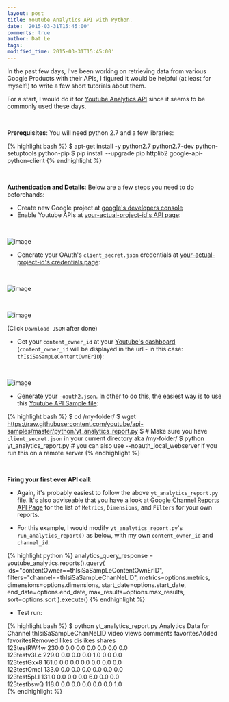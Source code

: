 ```yaml
---
layout: post
title: Youtube Analytics API with Python.
date: '2015-03-31T15:45:00'
comments: true
author: Dat Le
tags:
modified_time: 2015-03-31T15:45:00'
---
```


In the past few days, I've been working on retrieving data from various Google Products with their APIs, I figured it would be helpful (at least for myself!) to write a few short tutorials about them.

For a start, I would do it for [Youtube Analytics API](https://developers.google.com/youtube/analytics/) since it seems to be commonly used these days.

<br>

**Prerequisites**: You will need python 2.7 and a few libraries:

{% highlight bash %}
$ apt-get install -y python2.7 python2.7-dev python-setuptools python-pip
$ pip install --upgrade pip httplib2 google-api-python-client
{% endhighlight %}

<br>

**Authentication and Details**: Below are a few steps you need to do beforehands:

- Create new Google project at [google's developers console](https://console.developers.google.com/)
- Enable Youtube APIs at [your-actual-project-id's API page](https://console.developers.google.com/project/your-actual-project-id/apiui/api):

<br>

![image](http://i.imgur.com/zjPAhSs.png)

- Generate your OAuth's `client_secret.json` credentials at [your-actual-project-id's credentials page](https://console.developers.google.com/project/your-actual-project-id/apiui/credential):

<br>

![image](http://i.imgur.com/ENAtMLE.png)

<br>

![image](http://i.imgur.com/5eu7Mhj.png)

(Click `Download JSON` after done)

- Get your `content_owner_id` at your [Youtube's dashboard](https://cms.youtube.com) (`content_owner_id` will be displayed in the url - in this case: `thIsiSaSampLeContentOwnErID`):

<br>

![image](http://i.imgur.com/pcMhqic.png)

- Generate your `-oauth2.json`. In other to do this, the easiest way is to use this [Youtube API Sample file](https://github.com/youtube/api-samples/blob/master/python/yt_analytics_report.py):

{% highlight bash %}
$ cd /my-folder/
$ wget https://raw.githubusercontent.com/youtube/api-samples/master/python/yt_analytics_report.py
$ # Make sure you have `client_secret.json` in your current directory aka /my-folder/
$ python yt_analytics_report.py # you can also use --noauth_local_webserver if you run this on a remote server
{% endhighlight %}

<br>

**Firing your first ever API call**:

- Again, it's probably easiest to follow the above `yt_analytics_report.py` file. It's also adviseable that you have a look at [Google Channel Reports API Page](https://developers.google.com/youtube/analytics/v1/channel_reports) for the list of `Metrics`, `Dimensions`, and `Filters` for your own reports.

- For this example, I would modify `yt_analytics_report.py`'s `run_analytics_report()` as below, with my own `content_owner_id` and `channel_id`:

{% highlight python %}
analytics_query_response = youtube_analytics.reports().query(
  ids="contentOwner==thIsiSaSampLeContentOwnErID",
  filters="channel==thIsiSaSampLeChanNeLID",
  metrics=options.metrics,
  dimensions=options.dimensions,
  start_date=options.start_date,
  end_date=options.end_date,
  max_results=options.max_results,
  sort=options.sort
).execute()
{% endhighlight %}

- Test run:

{% highlight bash %}
$ python yt_analytics_report.py
Analytics Data for Channel thIsiSaSampLeChanNeLID
video                views                comments             favoritesAdded       favoritesRemoved     likes                dislikes             shares              
123testRW4w          230.0                0.0                  0.0                  0.0                  0.0                  0.0                  0.0                 
123testv3Lc          229.0                0.0                  0.0                  0.0                  1.0                  0.0                  0.0                 
123testGxx8          161.0                0.0                  0.0                  0.0                  0.0                  0.0                  0.0                 
123testOmcI          133.0                0.0                  0.0                  0.0                  0.0                  0.0                  0.0                 
123test5pLI          131.0                0.0                  0.0                  0.0                  6.0                  0.0                  0.0                 
123testbswQ          118.0                0.0                  0.0                  0.0                  0.0                  0.0                  1.0     
{% endhighlight %}
